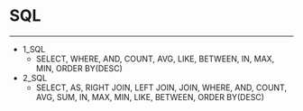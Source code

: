 # SQL
***
- 1_SQL 
   - SELECT, WHERE, AND, COUNT, AVG, LIKE, BETWEEN, IN, MAX, MIN,
ORDER BY(DESC)
- 2_SQL
   - SELECT, AS, RIGHT JOIN, LEFT JOIN, JOIN, WHERE, AND, COUNT,
AVG, SUM, IN, MAX, MIN, LIKE, BETWEEN, ORDER BY(DESC)



